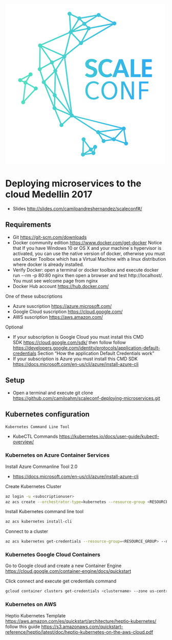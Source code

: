 ![scaleconf-deploying-microservices](scaleconf.png)

# Deploying microservices to the cloud Medellin 2017

* Slides http://slides.com/camiloandreshernandez/scaleconf#/ 

## Requirements

* Git https://git-scm.com/downloads  
* Docker community edition https://www.docker.com/get-docker Notice that If you have Windows 10 or OS X and your machine`s hypervisor is activated, you can use the native version of docker, otherwise you must use Docker Toolbox which has a Virtual Machine with a linux distribution where docker is already installed.  
* Verify Docker: open a terminal or docker toolbox and execute docker run --rm -p 80:80 nginx then open a browser and test http://localhost/. You must see welcome page from nginx 
* Docker Hub account https://hub.docker.com/ 

One of these subscriptions
* Azure suscription https://azure.microsoft.com/
* Google Cloud suscription https://cloud.google.com/
* AWS suscription https://aws.amazon.com/

Optional
*  If your subscription is Google Cloud you must install this CMD SDK https://cloud.google.com/sdk/ then follow follow https://developers.google.com/identity/protocols/application-default-credentials Section “How the application Default Credentials work”
*  If your subscription is Azure you must install this CMD SDK https://docs.microsoft.com/en-us/cli/azure/install-azure-cli  

## Setup
* Open a terminal and execute git clone https://github.com/camiloahm/scaleconf-deploying-microservices.git

## Kubernetes configuration

`Kubernetes Command Line Tool`
* KubeCTL Commands https://kubernetes.io/docs/user-guide/kubectl-overview/

### Kubernetes on Azure Container Services

Install Azure Commanline Tool 2.0 
* https://docs.microsoft.com/en-us/cli/azure/install-azure-cli 

Create Kubernetes Cluster 
```sh
az login -u <subscriptionuser>
az acs create --orchestrator-type=kubernetes --resource-group <RESOURCE_GROUP> --name=<CLUSTER_NAME> --dns-prefix=<DNS_PREFIX>
```
Install Kubernetes command line tool
```sh
az acs kubernetes install-cli
```
Connect to a cluster 
```sh
az acs kubernetes get-credentials --resource-group=<RESOURCE_GROUP> --name=<CLUSTER_NAME>
```

### Kubernetes Google Cloud Containers

Go to Google cloud and create a new Container Engine https://cloud.google.com/container-engine/docs/quickstart 

Click connect and execute get credentials command

```sh
gcloud container clusters get-credentials <clustername> --zone us-central1-a --project scaleconf-161302
```

### Kubernetes on AWS

Heptio Kubernetes Template https://aws.amazon.com/es/quickstart/architecture/heptio-kubernetes/ follow this guide https://s3.amazonaws.com/quickstart-reference/heptio/latest/doc/heptio-kubernetes-on-the-aws-cloud.pdf 



